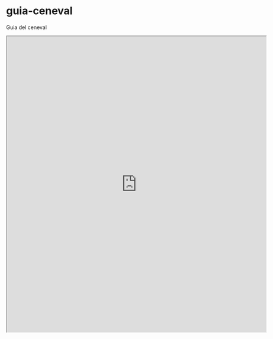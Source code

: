 # guia-ceneval

Guia del ceneval

<iframe src="https://docs.google.com/document/d/1GH4B__EDBI_horAVrqEzF3IsO2rImT0a5LaNLpFN2Os/pub?embedded=true"  height="800" width="700"></iframe>
